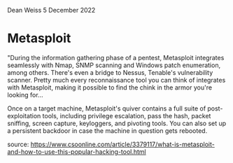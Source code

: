Dean Weiss
5 December 2022

# Metasploit

<p>
"During the information gathering phase of a pentest, Metasploit integrates seamlessly with Nmap, SNMP scanning and Windows patch enumeration, among others. There's even a bridge to Nessus, Tenable's vulnerability scanner. Pretty much every reconnaissance tool you can think of integrates with Metasploit, making it possible to find the chink in the armor you're looking for...

Once on a target machine, Metasploit's quiver contains a full suite of post-exploitation tools, including privilege escalation, pass the hash, packet sniffing, screen capture, keyloggers, and pivoting tools. You can also set up a persistent backdoor in case the machine in question gets rebooted.
</p>

source: https://www.csoonline.com/article/3379117/what-is-metasploit-and-how-to-use-this-popular-hacking-tool.html
